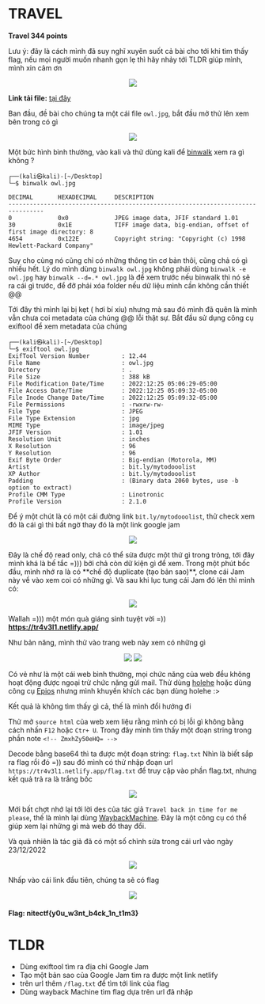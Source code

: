 TRAVEL
====
**Travel 344 points**

Lưu ý: đây là cách mình đã suy nghĩ xuyên suốt cả bài cho tới khi tìm thấy flag, nếu mọi người muốn nhanh gọn lẹ thì hãy nhảy tới TLDR giúp mình, mình xin cảm ơn 
<p align="center">
  <img src="https://user-images.githubusercontent.com/100250271/209463407-9e1af1a8-4d62-4a9d-8a71-20aa3c19c236.png">
</p>

**Link tải file:** [tại đây]()

Ban đầu, đề bài cho chúng ta một cái file `owl.jpg`, bắt đầu mở thử lên xem bên trong có gì

<p align="center">
  <img src="https://user-images.githubusercontent.com/100250271/209463647-0660d7ee-cecb-4d89-a119-8b1f18db589a.png">
</p>

Một bức hình bình thường, vào kali và thử dùng kali để [binwalk](https://www.kali.org/tools/binwalk/) xem ra gì không ?

```
┌──(kali㉿kali)-[~/Desktop]
└─$ binwalk owl.jpg   

DECIMAL       HEXADECIMAL     DESCRIPTION
--------------------------------------------------------------------------------
0             0x0             JPEG image data, JFIF standard 1.01
30            0x1E            TIFF image data, big-endian, offset of first image directory: 8
4654          0x122E          Copyright string: "Copyright (c) 1998 Hewlett-Packard Company"
```
Suy cho cùng nó cũng chỉ có những thông tin cơ bản thôi, cũng chả có gì nhiều hết. Lý do mình dùng `binwalk owl.jpg` không phải dùng `binwalk -e owl.jpg` hay `binwalk --d=.* owl.jpg` là để xem trước nếu binwalk thì nó sẽ ra cái gì trước, để đỡ phải xóa folder nếu dữ liệu mình cần không cần thiết @@

Tới đây thì mình lại bị kẹt ( hơi bí xíu) nhưng mà sau đó mình đã quên là mình vẫn chưa coi metadata của chúng @@ lỗi thật sự. Bắt đầu sử dụng công cụ exiftool để xem metadata của chúng

```
┌──(kali㉿kali)-[~/Desktop]
└─$ exiftool owl.jpg 
ExifTool Version Number         : 12.44
File Name                       : owl.jpg
Directory                       : .
File Size                       : 388 kB
File Modification Date/Time     : 2022:12:25 05:06:29-05:00
File Access Date/Time           : 2022:12:25 05:09:32-05:00
File Inode Change Date/Time     : 2022:12:25 05:09:32-05:00
File Permissions                : -rwxrw-rw-
File Type                       : JPEG
File Type Extension             : jpg
MIME Type                       : image/jpeg
JFIF Version                    : 1.01
Resolution Unit                 : inches
X Resolution                    : 96
Y Resolution                    : 96
Exif Byte Order                 : Big-endian (Motorola, MM)
Artist                          : bit.ly/mytodooolist
XP Author                       : bit.ly/mytodooolist
Padding                         : (Binary data 2060 bytes, use -b option to extract)
Profile CMM Type                : Linotronic
Profile Version                 : 2.1.0
```
Để ý một chút là có một cái đường link `bit.ly/mytodooolist`, thử check xem đó là cái gì thì bất ngờ thay đó là một link google jam
<p align="center">
  <img src="https://user-images.githubusercontent.com/100250271/209465207-6bde83ed-8e7b-4fee-b2b1-243d911b2960.png">
</p>
Đây là chế độ read only, chả có thể sửa được một thứ gì trong trỏng, tới đây mình khá là bế tắc =))) bởi chả còn dữ kiện gì để xem. Trong một phút bốc đầu, mình nhớ ra là có **chế độ duplicate (tạo bản sao)**, clone cái Jam này về vào xem coi có những gì. Và sau khi lục tung cái Jam đó lên thì mình có:

<p align="center">
  <img src="https://user-images.githubusercontent.com/100250271/209465510-4c3a4f6b-fe99-4fc9-88d3-5febc7d99990.png">
</p>

Wallah =))) một món quà giáng sinh tuyệt vời =)) **https://tr4v3l1.netlify.app/**

Như bản năng, mình thử vào trang web này xem có những gì

<p align="center">
  <img src="https://user-images.githubusercontent.com/100250271/209465864-16062fcf-0e9e-4c61-93ee-f27cd19df8ac.png">
  <img src= "https://user-images.githubusercontent.com/100250271/209465879-71dd0aad-0213-4fdd-ac49-e61a35668a87.png">
</p>

Có vẻ như là một cái web bình thường, mọi chức năng của web đều không hoạt động được ngoại trừ chức năng gửi mail. Thử dùng [holehe](https://github.com/megadose/holehe) hoặc dùng công cụ [Epios](https://epieos.com/) nhưng mình khuyến khích các bạn dùng holehe :> 

Kết quả là không tìm thấy gì cả, thế là mình đổi hướng đi


Thử mở `source html` của web xem liệu rằng mình có bị lỗi gì không bằng cách nhấn `F12` hoặc `Ctr+ U`. Trong đây mình tìm thấy một đoạn string trong phần note `<!-- ZmxhZy50eHQ= -->` 

Decode bằng base64 thì ta được một đoạn string: `flag.txt` Nhìn là biết sắp ra flag rồi đó =)) sau đó mình có thử nhập đoạn url `https://tr4v3l1.netlify.app/flag.txt` để truy cập vào phần flag.txt, nhưng kết quả trả ra là trắng bốc
<p align = "center">
    <img src = "https://user-images.githubusercontent.com/100250271/209466057-764c61ab-e9f6-4f80-8c74-2c8356695f27.png">
</p>

Mới bất chợt nhớ lại tới lời des của tác giả `Travel back in time for me please`, thế là mình lại dùng [WaybackMachine](https://web.archive.org/). Đây là một công cụ có thể giúp xem lại những gì mà web đó thay đổi. 

Và quả nhiên là tác giả đã có một số chỉnh sửa trong cái url vào ngày 23/12/2022 
<p align = "center">
    <img src = "https://user-images.githubusercontent.com/100250271/209466207-979112b0-bddd-4839-bd63-a1a0475203b2.png">
</p>

Nhấp vào cái link đầu tiên, chúng ta sẽ có flag
<p align = "center">
    <img src = "https://user-images.githubusercontent.com/100250271/209466241-cb06293b-3e80-43e8-bdc4-937f581ad880.png">
</p>

#### Flag: nitectf{y0u_w3nt_b4ck_1n_t1m3}
TLDR
===
* Dùng exiftool tìm ra địa chỉ Google Jam
* Tạo một bản sao của Google Jam tìm ra được một link netlify
* trên url thêm `/flag.txt` để tìm tới link của flag
* Dùng wayback Machine tìm flag dựa trên url đã nhập
